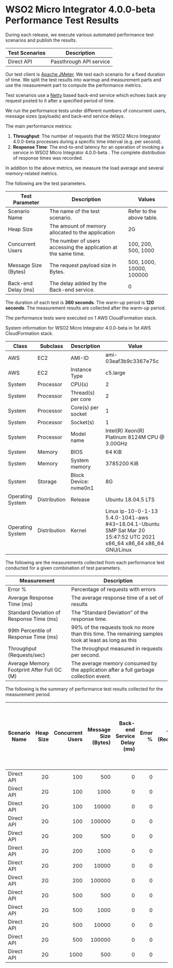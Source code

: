 # WSO2 Micro Integrator 4.0.0-beta Performance Test Results

During each release, we execute various automated performance test scenarios and publish the results.

| Test Scenarios | Description |
| --- | --- |
| Direct API | Passthrough API service |

Our test client is [Apache JMeter](https://jmeter.apache.org/index.html). We test each scenario for a fixed duration of
time. We split the test results into warmup and measurement parts and use the measurement part to compute the
performance metrics.

Test scenarios use a [Netty](https://netty.io/) based back-end service which echoes back any request
posted to it after a specified period of time.

We run the performance tests under different numbers of concurrent users, message sizes (payloads) and back-end service
delays.

The main performance metrics:

1. **Throughput**: The number of requests that the WSO2 Micro Integrator 4.0.0-beta processes during a specific time interval (e.g. per second).
2. **Response Time**: The end-to-end latency for an operation of invoking a service in WSO2 Micro Integrator 4.0.0-beta . The complete distribution of response times was recorded.

In addition to the above metrics, we measure the load average and several memory-related metrics.

The following are the test parameters.

| Test Parameter | Description | Values |
| --- | --- | --- |
| Scenario Name | The name of the test scenario. | Refer to the above table. |
| Heap Size | The amount of memory allocated to the application | 2G |
| Concurrent Users | The number of users accessing the application at the same time. | 100, 200, 500, 1000 |
| Message Size (Bytes) | The request payload size in Bytes. | 500, 1000, 10000, 100000 |
| Back-end Delay (ms) | The delay added by the Back-end service. | 0 |

The duration of each test is **360 seconds**. The warm-up period is **120 seconds**.
The measurement results are collected after the warm-up period.

The performance tests were executed on 1 AWS CloudFormation stack.


System information for WSO2 Micro Integrator 4.0.0-beta in 1st AWS CloudFormation stack.

| Class | Subclass | Description | Value |
| --- | --- | --- | --- |
| AWS | EC2 | AMI-ID | ami-03eaf3b9c3367e75c |
| AWS | EC2 | Instance Type | c5.large |
| System | Processor | CPU(s) | 2 |
| System | Processor | Thread(s) per core | 2 |
| System | Processor | Core(s) per socket | 1 |
| System | Processor | Socket(s) | 1 |
| System | Processor | Model name | Intel(R) Xeon(R) Platinum 8124M CPU @ 3.00GHz |
| System | Memory | BIOS | 64 KiB |
| System | Memory | System memory | 3785200 KiB |
| System | Storage | Block Device: nvme0n1 | 8G |
| Operating System | Distribution | Release | Ubuntu 18.04.5 LTS |
| Operating System | Distribution | Kernel | Linux ip-10-0-1-13 5.4.0-1041-aws #43~18.04.1-Ubuntu SMP Sat Mar 20 15:47:52 UTC 2021 x86_64 x86_64 x86_64 GNU/Linux |


The following are the measurements collected from each performance test conducted for a given combination of
test parameters.

| Measurement | Description |
| --- | --- |
| Error % | Percentage of requests with errors |
| Average Response Time (ms) | The average response time of a set of results |
| Standard Deviation of Response Time (ms) | The “Standard Deviation” of the response time. |
| 99th Percentile of Response Time (ms) | 99% of the requests took no more than this time. The remaining samples took at least as long as this |
| Throughput (Requests/sec) | The throughput measured in requests per second. |
| Average Memory Footprint After Full GC (M) | The average memory consumed by the application after a full garbage collection event. |

The following is the summary of performance test results collected for the measurement period.

|  Scenario Name | Heap Size | Concurrent Users | Message Size (Bytes) | Back-end Service Delay (ms) | Error % | Throughput (Requests/sec) | Average Response Time (ms) | Standard Deviation of Response Time (ms) | 99th Percentile of Response Time (ms) | WSO2 Micro Integrator 4.0.0-beta GC Throughput (%) | Average WSO2 Micro Integrator 4.0.0-beta Memory Footprint After Full GC (M) |
|---|---:|---:|---:|---:|---:|---:|---:|---:|---:|---:|---:|
|  Direct API | 2G | 100 | 500 | 0 | 0 | 3784.99 | 26.33 | 31.8 | 119 | 92.97 | 170.106 |
|  Direct API | 2G | 100 | 1000 | 0 | 0 | 3829.26 | 26.02 | 24.54 | 117 | N/A | N/A |
|  Direct API | 2G | 100 | 10000 | 0 | 0 | 3232.59 | 30.83 | 38.18 | 124 | N/A | N/A |
|  Direct API | 2G | 100 | 100000 | 0 | 0 | 1449.04 | 68.8 | 35.05 | 154 | N/A | N/A |
|  Direct API | 2G | 200 | 500 | 0 | 0 | 3872.87 | 51.5 | 51.06 | 188 | N/A | N/A |
|  Direct API | 2G | 200 | 1000 | 0 | 0 | 3869.83 | 51.57 | 51.89 | 186 | N/A | N/A |
|  Direct API | 2G | 200 | 10000 | 0 | 0 | 3263.45 | 61.13 | 55.64 | 189 | N/A | N/A |
|  Direct API | 2G | 200 | 100000 | 0 | 0 | 1404.44 | 142.09 | 42.02 | 259 | N/A | N/A |
|  Direct API | 2G | 500 | 500 | 0 | 0 | 3836.61 | 130.13 | 88.1 | 375 | N/A | N/A |
|  Direct API | 2G | 500 | 1000 | 0 | 0 | 3837.44 | 130.13 | 85.3 | 359 | N/A | N/A |
|  Direct API | 2G | 500 | 10000 | 0 | 0 | 3252.85 | 153.51 | 91.27 | 363 | N/A | N/A |
|  Direct API | 2G | 500 | 100000 | 0 | 0 | 1301.2 | 384.07 | 81.53 | 607 | N/A | N/A |
|  Direct API | 2G | 1000 | 500 | 0 | 0 | 2145.75 | 463.96 | 727.17 | 3775 | N/A | N/A |
